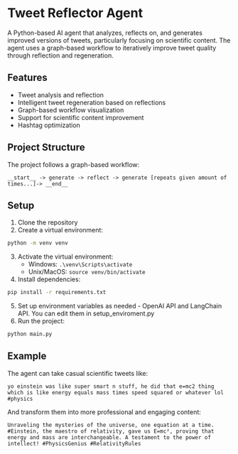 # Tweet Reflector Agent

A Python-based AI agent that analyzes, reflects on, and generates improved versions of tweets, particularly focusing on scientific content. The agent uses a graph-based workflow to iteratively improve tweet quality through reflection and regeneration.

## Features

- Tweet analysis and reflection
- Intelligent tweet regeneration based on reflections
- Graph-based workflow visualization
- Support for scientific content improvement
- Hashtag optimization

## Project Structure

The project follows a graph-based workflow:
```
__start__ -> generate -> reflect -> generate [repeats given amount of times...]-> __end__
```

## Setup

1. Clone the repository
2. Create a virtual environment:
```bash
python -m venv venv
```
3. Activate the virtual environment:
   - Windows: `.\venv\Scripts\activate`
   - Unix/MacOS: `source venv/bin/activate`
4. Install dependencies:
```bash
pip install -r requirements.txt
```
5. Set up environment variables as needed - OpenAI API and LangChain API. You can edit them in setup_enviroment.py
6. Run the project:
```bash
python main.py
```

## Example

The agent can take casual scientific tweets like:
```
yo einstein was like super smart n stuff, he did that e=mc2 thing which is like energy equals mass times speed squared or whatever lol #physics
```

And transform them into more professional and engaging content:
```
Unraveling the mysteries of the universe, one equation at a time. #Einstein, the maestro of relativity, gave us E=mc², proving that energy and mass are interchangeable. A testament to the power of intellect! #PhysicsGenius #RelativityRules
```
